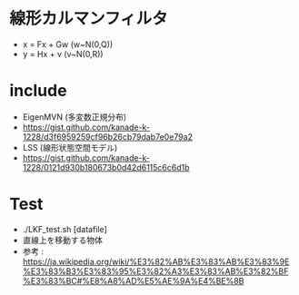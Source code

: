 # 線形カルマンフィルタ
* x = Fx + Gw (w~N(0,Q))
* y = Hx + v (v~N(0,R))


# include
* EigenMVN (多変数正規分布)
* https://gist.github.com/kanade-k-1228/d3f6959259cf96b26cb79dab7e0e79a2
* LSS (線形状態空間モデル)
* https://gist.github.com/kanade-k-1228/0121d930b180673b0d42d6115c6c6d1b

# Test
* ./LKF_test.sh [datafile]
* 直線上を移動する物体
* 参考 : https://ja.wikipedia.org/wiki/%E3%82%AB%E3%83%AB%E3%83%9E%E3%83%B3%E3%83%95%E3%82%A3%E3%83%AB%E3%82%BF%E3%83%BC#%E8%A8%AD%E5%AE%9A%E4%BE%8B
